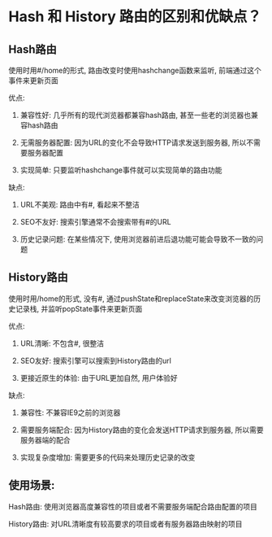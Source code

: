 # Hash 和 History 路由的区别和优缺点？

## Hash路由
使用时用#/home的形式, 路由改变时使用hashchange函数来监听, 前端通过这个事件来更新页面

优点:
1. 兼容性好: 几乎所有的现代浏览器都兼容hash路由, 甚至一些老的浏览器也兼容hash路由

2. 无需服务器配置: 因为URL的变化不会导致HTTP请求发送到服务器, 所以不需要服务器配置

3. 实现简单: 只要监听hashchange事件就可以实现简单的路由功能


缺点:

1. URL不美观: 路由中有#, 看起来不整洁

2. SEO不友好: 搜索引擎通常不会搜索带有#的URL

3. 历史记录问题: 在某些情况下, 使用浏览器前进后退功能可能会导致不一致的问题


## History路由
使用时用/home的形式, 没有#, 通过pushState和replaceState来改变浏览器的历史记录栈, 并监听popState事件来更新页面

优点:

1. URL清晰: 不包含#, 很整洁

2. SEO友好: 搜索引擎可以搜索到History路由的url

3. 更接近原生的体验: 由于URL更加自然, 用户体验好

缺点:

1. 兼容性: 不兼容IE9之前的浏览器

2. 需要服务端配合: 因为History路由的变化会发送HTTP请求到服务器, 所以需要服务器端的配合

3. 实现复杂度增加: 需要更多的代码来处理历史记录的改变


## 使用场景:

Hash路由: 使用浏览器高度兼容性的项目或者不需要服务端配合路由配置的项目

History路由: 对URL清晰度有较高要求的项目或者有服务器路由映射的项目

